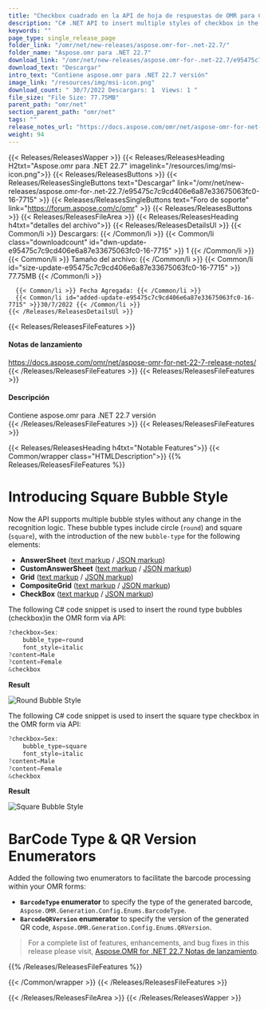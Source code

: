 ```yaml
---
title: "Checkbox cuadrado en la API de hoja de respuestas de OMR para C#, ASP.NET APPS"
description: "C# .NET API to insert multiple styles of checkbox in the printable OMR forms. Add round checkbox or square checkbox. Barcode type & QR Code version enumerators."
keywords: ""
page_type: single_release_page
folder_link: "/omr/net/new-releases/aspose.omr-for-.net-22.7/"
folder_name: "Aspose.omr para .NET 22.7"
download_link: "/omr/net/new-releases/aspose.omr-for-.net-22.7/e95475c7c9cd406e6a87e33675063fc0-16-7715"
download_text: "Descargar"
intro_text: "Contiene aspose.omr para .NET 22.7 versión"
image_link: "/resources/img/msi-icon.png"
download_count: " 30/7/2022 Descargars: 1  Views: 1 "
file_size: "File Size: 77.75MB"
parent_path: "omr/net"
section_parent_path: "omr/net"
tags: ""
release_notes_url: "https://docs.aspose.com/omr/net/aspose-omr-for-net-22-7-release-notes/"
weight: 94
---
```


{{< Releases/ReleasesWapper >}}
  {{< Releases/ReleasesHeading H2txt="Aspose.omr para .NET 22.7" imagelink="/resources/img/msi-icon.png">}}
  {{< Releases/ReleasesButtons >}}
    {{< Releases/ReleasesSingleButtons text="Descargar" link="/omr/net/new-releases/aspose.omr-for-.net-22.7/e95475c7c9cd406e6a87e33675063fc0-16-7715" >}}
    {{< Releases/ReleasesSingleButtons text="Foro de soporte" link="https://forum.aspose.com/c/omr" >}}
  {{< Releases/ReleasesButtons >}}
  {{< Releases/ReleasesFileArea >}}
    {{< Releases/ReleasesHeading h4txt="detalles del archivo">}}
    {{< Releases/ReleasesDetailsUl >}}
      {{< Common/li >}} Descargars: {{< /Common/li >}}
      {{< Common/li class="downloadcount" id="dwn-update-e95475c7c9cd406e6a87e33675063fc0-16-7715" >}} 1 {{< /Common/li >}}
      {{< Common/li >}} Tamaño del archivo: {{< /Common/li >}}
      {{< Common/li id="size-update-e95475c7c9cd406e6a87e33675063fc0-16-7715" >}} 77.75MB {{< /Common/li >}}

      {{< Common/li >}} Fecha Agregada: {{< /Common/li >}}
      {{< Common/li id="added-update-e95475c7c9cd406e6a87e33675063fc0-16-7715" >}}30/7/2022 {{< /Common/li >}}
    {{< /Releases/ReleasesDetailsUl >}}

  {{< Releases/ReleasesFileFeatures >}}
      <h4>Notas de lanzamiento</h4><div><a href='https://docs.aspose.com/omr/net/aspose-omr-for-net-22-7-release-notes/'>https://docs.aspose.com/omr/net/aspose-omr-for-net-22-7-release-notes/</a></div>
  {{< /Releases/ReleasesFileFeatures >}}
  {{< Releases/ReleasesFileFeatures >}}
      <h4>Descripción</h4><div class="HTMLDescription">Contiene aspose.omr para .NET 22.7 versión</div>
  {{< /Releases/ReleasesFileFeatures >}}
  {{< Releases/ReleasesFileFeatures >}}

{{< Releases/ReleasesHeading h4txt="Notable Features">}}
{{< Common/wrapper class="HTMLDescription">}}
{{% Releases/ReleasesFileFeatures %}}

# Introducing Square Bubble Style

Now the API supports multiple bubble styles without any change in the recognition logic. These bubble types include circle (`round`) and square (`square`), with the introduction of the new `bubble-type` for the following elements:

- **AnswerSheet** ([text markup](https://docs.aspose.com/omr/net/txt-markup/answer_sheet/) / [JSON markup](https://docs.aspose.com/omr/net/json-markup/answersheet/))
- **CustomAnswerSheet** ([text markup](https://docs.aspose.com/omr/net/txt-markup/custom_answer_sheet/) / [JSON markup](https://docs.aspose.com/omr/net/json-markup/customanswersheet/))
- **Grid** ([text markup](https://docs.aspose.com/omr/net/txt-markup/grid/) / [JSON markup](https://docs.aspose.com/omr/net/json-markup/grid/))
- **CompositeGrid** ([text markup](https://docs.aspose.com/omr/net/txt-markup/composite_grid/) / [JSON markup](https://docs.aspose.com/omr/net/json-markup/compositegrid/))
- **CheckBox** ([text markup](https://docs.aspose.com/omr/net/txt-markup/checkbox/) / [JSON markup](https://docs.aspose.com/omr/net/json-markup/checkbox/))

The following C# code snippet is used to insert the round type bubbles (checkbox)in the OMR form via API:

```csharp
?checkbox=Sex:
	bubble_type=round
	font_style=italic
?content=Male
?content=Female
&checkbox
```

**Result**

![Round Bubble Style](https://docs.aspose.com/omr/net/aspose-omr-for-net-22-7-release-notes/checkbox-round.png)

The following C# code snippet is used to insert the square type checkbox in the OMR form via API:

```csharp
?checkbox=Sex:
	bubble_type=square
	font_style=italic
?content=Male
?content=Female
&checkbox
```

**Result**

![Square Bubble Style](https://docs.aspose.com/omr/net/aspose-omr-for-net-22-7-release-notes/checkbox-square.png)

# BarCode Type & QR Version Enumerators

Added the following two enumerators to facilitate the barcode processing within your OMR forms:

- **`BarcodeType` enumerator** to specify the type of the generated barcode, `Aspose.OMR.Generation.Config.Enums.BarcodeType`.
- **`BarcodeQRVersion` enumerator** to specify the version of the generated QR code, `Aspose.OMR.Generation.Config.Enums.QRVersion`.

> For a complete list of features, enhancements, and bug fixes in this release please visit, [Aspose.OMR for .NET 22.7 Notas de lanzamiento](https://docs.aspose.com/omr/net/aspose-omr-for-net-22-7-release-notes/).

{{% /Releases/ReleasesFileFeatures %}}

{{< /Common/wrapper >}}
{{< /Releases/ReleasesFileFeatures >}}

{{< /Releases/ReleasesFileArea >}}
{{< /Releases/ReleasesWapper >}}
